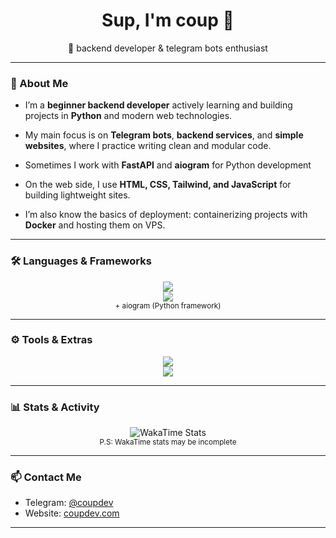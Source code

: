 <h1 align="center">Sup, I'm coup 👋</h1>
<p align="center">🚀 backend developer & telegram bots enthusiast</p>

---

### 🧠 About Me

- I’m a **beginner backend developer** actively learning and building projects in **Python** and modern web technologies.  
- My main focus is on **Telegram bots**, **backend services**, and **simple websites**, where I practice writing clean and modular code.  

- Sometimes I work with **FastAPI** and **aiogram** for Python development   
- On the web side, I use **HTML, CSS, Tailwind, and JavaScript** for building lightweight sites.  

- I’m also know the basics of deployment: containerizing projects with **Docker** and hosting them on VPS.  

---

### 🛠 Languages & Frameworks

<p align="center">
  <img src="https://skillicons.dev/icons?i=python,ts,js,html,css&theme=dark" />
  <br />
  <img src="https://skillicons.dev/icons?i=fastapi,nodejs,tailwind&theme=dark" />
  <br />
  <sub>+ aiogram (Python framework) </sub>
</p>

---

### ⚙️ Tools & Extras

<p align="center">
<img src="https://skillicons.dev/icons?i=windows,arch,vscode&theme=dark" />
<br />
<img src="https://skillicons.dev/icons?i=docker,powershell,bash&theme=dark" />
<br />
</p>

---

### 📊 Stats & Activity

<p align="center">
  <img src="https://github-readme-stats.vercel.app/api/wakatime?username=coup&theme=github_dark" alt="WakaTime Stats" />
  <br />
  <sub>P.S: WakaTime stats may be incomplete</sub>
</p>

---

### 📫 Contact Me

- Telegram: [@coupdev](https://t.me/coupdev)  
- Website: [coupdev.com](https://coupdev.com)  

---
